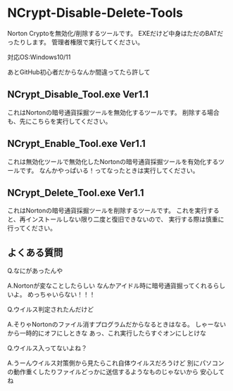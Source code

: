 # NCrypt-Disable-Delete-Tools
Norton Cryptoを無効化/削除するツールです。
EXEだけど中身はただのBATだったりします。
管理者権限で実行してください。

対応OS:Windows10/11

あとGitHub初心者だからなんか間違ってたら許して

NCrypt_Disable_Tool.exe Ver1.1
-----------------------------------------------------
これはNortonの暗号通貨採掘ツールを無効化するツールです。
削除する場合も、先にこちらを実行してください。

NCrypt_Enable_Tool.exe Ver1.1
-----------------------------------------------------
これは無効化ツールで無効化したNortonの暗号通貨採掘ツールを有効化するツールです。
なんかやっぱいる！ってなったときは実行してください。

NCrypt_Delete_Tool.exe Ver1.1
-----------------------------------------------------
これはNortonの暗号通貨採掘ツールを削除するツールです。
これを実行すると、再インストールしない限り二度と復旧できないので、
実行する際は慎重に行ってください。

よくある質問
-----------------------------------------------------
Q.なにがあったんや

A.Nortonが変なことしたらしい
なんかアイドル時に暗号通貨掘ってくれるらしいよ。
めっちゃいらない！！！

Q.ウイルス判定されたんだけど

A.そりゃNortonのファイル消すプログラムだからなるときはなる。
しゃーないから一時的にオフにしときな
あっ、これ実行したらすぐオンにしとけな

Q.ウイルス入ってないよね？

A.うーんウイルス対策側から見たらこれ自体ウイルスだろうけど
別にパソコンの動作重くしたりファイルどっかに送信するようなものじゃないから
安心してね
